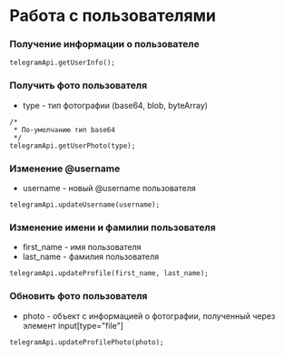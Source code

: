 # Работа с пользователями

### Получение информации о пользователе
```
telegramApi.getUserInfo();
```

### Получить фото пользователя
* type - тип фотографии (base64, blob, byteArray)
```
/*
 * По-умолчанию тип base64
 */
telegramApi.getUserPhoto(type);
```

### Изменение @username
* username - новый @username пользователя
```
telegramApi.updateUsername(username);
```
### Изменение имени и фамилии пользователя
* first_name - имя пользователя
* last_name - фамилия пользователя
```
telegramApi.updateProfile(first_name, last_name);
```

### Обновить фото пользователя
* photo - объект с информацией о фотографии, полученный через элемент input[type="file"]
```
telegramApi.updateProfilePhoto(photo);
```